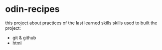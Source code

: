 # odin-recipes
this project about practices of the last learned skills 
skills used to built the project:
- git & github
- html

